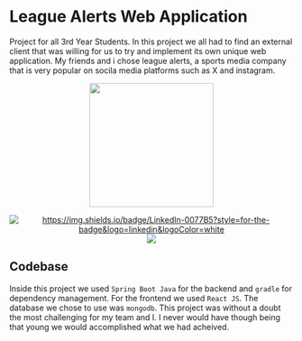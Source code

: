 # League Alerts Web Application
Project for all 3rd Year Students. In this project we all had to find an external client that was willing for us to try and implement its own unique web application. My friends and i chose league alerts, a sports media company that is very popular on socila media platforms such as X and instagram. 

<p align="center">
    <img src="https://pbs.twimg.com/profile_images/1537555715849592833/8ENp2FSI_400x400.jpg" style="height: 220px;"/>
</p>

<p align="center">
<a href="https://www.linkedin.com/in/baptiste-fernandez-%E5%B0%8F%E7%99%BD-0a958630/" target="blank"><img src="https://img.shields.io/badge/LinkedIn-0077B5?style=for-the-badge&logo=linkedin&logoColor=white" alt="https://img.shields.io/badge/LinkedIn-0077B5?style=for-the-badge&logo=linkedin&logoColor=white"  /></a>
  <img src="https://img.shields.io/badge/LICENSE-Apache-green"  />
</p>

## Codebase
Inside this project we used `Spring Boot Java` for the backend and `gradle` for dependency management. For the frontend we used `React JS`.  The database we chose to use was `mongodb`. This project was without a doubt the most challenging  for my team and I. I never would have though being that young we would accomplished what we had acheived. 


